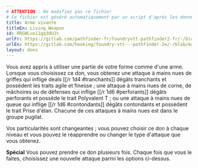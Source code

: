 ```yaml
---
# ATTENTION : Ne modifiez pas ce fichier
# Ce fichier est généré automatiquement par un script d'après les données du module Foundry VTT officiel et de sa traduction
title: Arme vivante
titleEn: Living Weapon
id: RRGWLuxi1gq3dU2s
urlFr: https://gitlab.com/pathfinder-fr/foundryvtt-pathfinder2-fr/-/blob/master/data/feats/RRGWLuxi1gq3dU2s.htm
urlEn: https://gitlab.com/hooking/foundry-vtt---pathfinder-2e/-/blob/master/packs/data/feats.db/living-weapon.json
layout: dons
---
```

Vous avez appris à utiliser une partie de votre forme comme d'une arme. Lorsque vous choisissez ce don, vous obtenez une attaque à mains nues de griffes qui inflige deals [[/r 1d4 #tranchants]] dégâts tranchants et possèdent les traits agile et finesse ; une attaque à mains nues de corne, de mâchoires ou de défenses qui inflige [[/r 1d6 #perforants]] dégâts perforants et possède le trait Polyvalent T ; ou une attaque à mains nues de queue qui inflige [[/r 1d6 #contondants]] dégâts contondants et possèdent le trait Prise d'élan. Chacune de ces attaques à mains nues est dans le groupe pugilat.

Vos particularités sont changeantes ; vous pouvez choisir ce don à chaque niveau et vous pouvez le réapprendre ou changer le type d'attaque que vous obtenez.

**Spécial** Vous pouvez prendre ce don plusieurs fois. Chaque fois que vous le faites, choisissez une nouvelle attaque parmi les options ci-dessus.
